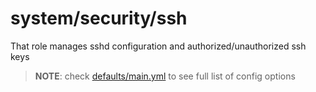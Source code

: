 # system/security/ssh

That role manages sshd configuration and authorized/unauthorized ssh keys

> **NOTE**: check [defaults/main.yml](./defaults/main.yml) to see full list of config options
